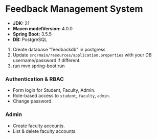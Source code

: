 # Feedback Management System 

- **JDK:** 21
- **Maven modelVersion:** 4.0.0
- **Spring Boot:** 3.5.5
- **DB:** PostgreSQL

1. Create database "feedbackdb" in postgress
2. Update `src/main/resources/application.properties` with your DB username/password if different.
3. run mvn spring-boot:run

### Authentication & RBAC
- Form login for Student, Faculty, Admin.
- Role-based access to `student`, `faculty`, `admin`.
- Change password.

### Admin
- Create faculty accounts.
- List & delete faculty accounts.
